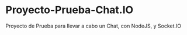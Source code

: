 Proyecto-Prueba-Chat.IO
=======================

Proyecto de Prueba para llevar a cabo un Chat, con NodeJS, y Socket.IO
